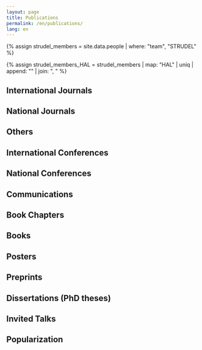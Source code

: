 ```yaml
---
layout: page
title: Publications
permalink: /en/publications/
lang: en
---
```


{% assign strudel_members = site.data.people | where: "team", "STRUDEL" %}

{% assign strudel_members_HAL = strudel_members | map: "HAL" | uniq | append: "" | join: ", " %}

<script src="{{ site.baseurl }}/assets/js/hal.js" charset="utf-8"></script>

<!-- [ACL] -->
## International Journals
<div id="pubACL"></div>
<!-- to use markdown id naming: {: #pubACL} -->

<!-- [ACLN] -->
## National Journals
<div id="pubACLN"></div>

<!-- [ASCL] -->
## Others
<div id="pubASCL"></div>

<!-- [ACTI] -->
## International Conferences
<div id="pubACTI"></div>

<!-- [ACTN] -->
## National Conferences
<div id="pubACTN"></div>

<!-- [COM] -->
## Communications
<div id="pubCOM"></div>

<!-- [OS] -->
## Book Chapters
<div id="pubOS"></div>

<!-- [DO] -->
## Books
<div id="pubDO"></div>

<!-- [AFF] -->
## Posters
<div id="pubAFF"></div>

<!-- [AP] -->
## Preprints
<div id="pubAP"></div>

<!-- [TH] -->
## Dissertations (PhD theses)
<div id="pubTH"></div>

<!-- [INV] -->
## Invited Talks
<div id="pubINV"></div>

<!-- [PV] -->
## Popularization
<div id="pubPV"></div>

<script defer>
  getPublicationsAuthor({{ strudel_members_HAL }});
</script>
